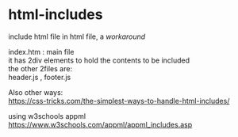 # html-includes
include html file in html file, a *workaround*

index.htm : main file  
it has 2div elements to hold
 the contents to be included  
the other 2files are:  
header.js , footer.js


Also other ways:  
https://css-tricks.com/the-simplest-ways-to-handle-html-includes/

using w3schools appml  
https://www.w3schools.com/appml/appml_includes.asp
